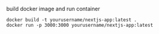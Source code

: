 build docker image and run container
```
docker build -t yourusername/nextjs-app:latest .
docker run -p 3000:3000 yourusername/nextjs-app:latest
```
